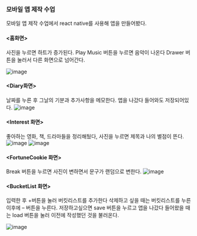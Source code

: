 ### 모바일 앱 제작 수업
모바일 앱 제작 수업에서 react native를 사용해 앱을 만들어봤다. 


#### <홈화면>
사진을 누르면 하트가 증가된다.
Play Music 버튼을 누르면 음악이 나온다
Drawer 버튼을 눌러서 다른 화면으로 넘어간다.

![image](https://user-images.githubusercontent.com/52192706/151685322-28a35f25-2b6a-4ee6-909d-b522b812cbd1.png)

#### <Diary화면>
날짜를 누른 후 그날의 기분과 추가사항을 메모한다. 앱을 나갔다 들어와도 저장되어있다.
![image](https://user-images.githubusercontent.com/52192706/151685335-abc172e3-d57d-4f45-bc47-ca1b79ad84c6.png)

#### <Interest 화면>
좋아하는 영화, 책, 드라마들을 정리해뒀다,
사진을 누르면 제목과 나의 별점이 뜬다.
![image](https://user-images.githubusercontent.com/52192706/151685349-a7f4f80d-dba9-4d25-b46d-90b2fc853b63.png)
![image](https://user-images.githubusercontent.com/52192706/151685369-ac185033-2af4-4ca6-8db9-677031cb2d54.png)

#### <FortuneCookie 화면>
Break 버튼을 누르면 사진이 변하면서 문구가 랜덤으로 변한다.
![image](https://user-images.githubusercontent.com/52192706/151685379-209ad109-81b6-4b45-9eba-ce87fc64886c.png)

#### <BucketList 화면>
입력한 후 +버튼을 눌러 버킷리스트를 추가한다 
삭제하고 싶을 때는 버킷리스트를 누른 이후에 – 버튼을 누른다.
저장하고싶으면 save 버튼을 누르고 앱을 나갔다 들어왔을 때는 load 버튼을 눌러 이전에 작성했던 것을 불러온다.

![image](https://user-images.githubusercontent.com/52192706/151685391-10195211-0444-4dd2-b33d-6cf01696b792.png)

